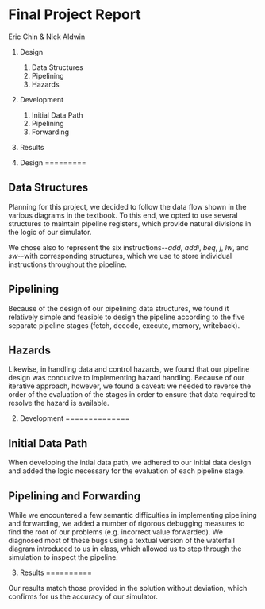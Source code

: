 Final Project Report
====================

Eric Chin & Nick Aldwin

1. Design
    1. Data Structures
    2. Pipelining
    3. Hazards
2. Development
    1. Initial Data Path
    2. Pipelining
    3. Forwarding
3. Results


1. Design
=========

Data Structures
---------------

Planning for this project, we decided to follow the data flow shown in the
various diagrams in the textbook.  To this end, we opted to use several
structures to maintain pipeline registers, which provide natural divisions
in the logic of our simulator.

We chose also to represent the six instructions--_add_, _addi_, _beq_, _j_,
_lw_, and _sw_--with corresponding structures, which we use to store
individual instructions throughout the pipeline.


Pipelining
----------

Because of the design of our pipelining data structures, we found it
relatively simple and feasible to design the pipeline according to the
five separate pipeline stages (fetch, decode, execute, memory, writeback).


Hazards
-------

Likewise, in handling data and control hazards, we found that our pipeline
design was conducive to implementing hazard handling.  Because of our
iterative approach, however, we found a caveat: we needed to reverse the
order of the evaluation of the stages in order to ensure that data required
to resolve the hazard is available.



2. Development
==============

Initial Data Path
-----------------

When developing the intial data path, we adhered to our initial data design
and added the logic necessary for the evaluation of each pipeline stage.


Pipelining and Forwarding
-------------------------

While we encountered a few semantic difficulties in implementing pipelining
and forwarding, we added a number of rigorous debugging measures to find
the root of our problems (e.g. incorrect value forwarded).  We diagnosed
most of these bugs using a textual version of the waterfall diagram
introduced to us in class, which allowed us to step through the simulation
to inspect the pipeline. 


3. Results
==========

Our results match those provided in the solution without deviation, which 
confirms for us the accuracy of our simulator.
